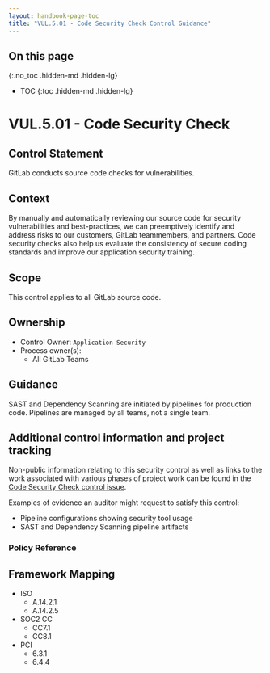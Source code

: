 ```yaml
---
layout: handbook-page-toc
title: "VUL.5.01 - Code Security Check Control Guidance"
---
```


## On this page
{:.no_toc .hidden-md .hidden-lg}

- TOC
{:toc .hidden-md .hidden-lg}

# VUL.5.01 - Code Security Check

## Control Statement

GitLab conducts source code checks for vulnerabilities.

## Context

By manually and automatically reviewing our source code for security vulnerabilities and best-practices, we can preemptively identify and address risks to our customers, GitLab teammembers, and partners. Code security checks also help us evaluate the consistency of secure coding standards and improve our application security training.

## Scope

This control applies to all GitLab source code.

## Ownership

* Control Owner: `Application Security`
* Process owner(s): 
    * All GitLab Teams

## Guidance

SAST and Dependency Scanning are initiated by pipelines for production code. Pipelines are managed by all teams, not a single team.

## Additional control information and project tracking

Non-public information relating to this security control as well as links to the work associated with various phases of project work can be found in the [Code Security Check control issue](https://gitlab.com/gitlab-com/gl-security/compliance/compliance/issues/944).

Examples of evidence an auditor might request to satisfy this control:

* Pipeline configurations showing security tool usage
* SAST and Dependency Scanning pipeline artifacts

### Policy Reference

## Framework Mapping

* ISO
  * A.14.2.1
  * A.14.2.5
* SOC2 CC
  * CC7.1
  * CC8.1
* PCI
  * 6.3.1
  * 6.4.4
